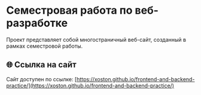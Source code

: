 # Семестровая работа по веб-разработке

Проект представляет собой многостраничный веб-сайт, созданный в рамках семестровой работы.

## 🌐 Ссылка на сайт

Сайт доступен по ссылке: [https://xoston.github.io/frontend-and-backend-practice/](https://xoston.github.io/frontend-and-backend-practice/)
